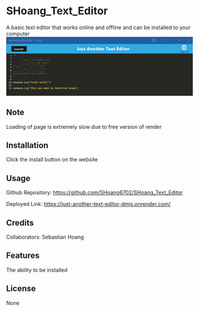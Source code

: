 # SHoang_Text_Editor
A basic text editor that works online and offline and can be installed to your computer
![Render](./assets/images/installed.png)
## Note
Loading of page is extremely slow due to free version of render
## Installation
Click the install button on the website

## Usage

Github Repository:
https://github.com/SHoang6702/SHoang_Text_Editor

Deployed Link:
https://just-another-text-editor-dmjs.onrender.com/

## Credits
Collaborators:
Sebastian Hoang

## Features
The ability to be installed

## License
None
